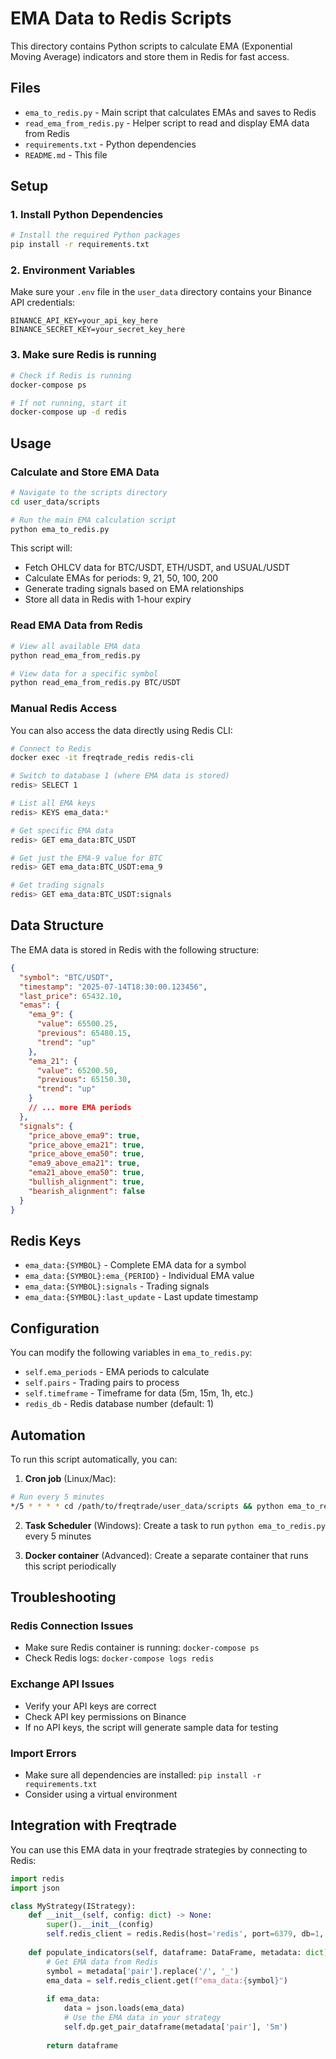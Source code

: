 # EMA Data to Redis Scripts

This directory contains Python scripts to calculate EMA (Exponential Moving Average) indicators and store them in Redis for fast access.

## Files

- `ema_to_redis.py` - Main script that calculates EMAs and saves to Redis
- `read_ema_from_redis.py` - Helper script to read and display EMA data from Redis
- `requirements.txt` - Python dependencies
- `README.md` - This file

## Setup

### 1. Install Python Dependencies

```bash
# Install the required Python packages
pip install -r requirements.txt
```

### 2. Environment Variables

Make sure your `.env` file in the `user_data` directory contains your Binance API credentials:

```env
BINANCE_API_KEY=your_api_key_here
BINANCE_SECRET_KEY=your_secret_key_here
```

### 3. Make sure Redis is running

```bash
# Check if Redis is running
docker-compose ps

# If not running, start it
docker-compose up -d redis
```

## Usage

### Calculate and Store EMA Data

```bash
# Navigate to the scripts directory
cd user_data/scripts

# Run the main EMA calculation script
python ema_to_redis.py
```

This script will:
- Fetch OHLCV data for BTC/USDT, ETH/USDT, and USUAL/USDT
- Calculate EMAs for periods: 9, 21, 50, 100, 200
- Generate trading signals based on EMA relationships
- Store all data in Redis with 1-hour expiry

### Read EMA Data from Redis

```bash
# View all available EMA data
python read_ema_from_redis.py

# View data for a specific symbol
python read_ema_from_redis.py BTC/USDT
```

### Manual Redis Access

You can also access the data directly using Redis CLI:

```bash
# Connect to Redis
docker exec -it freqtrade_redis redis-cli

# Switch to database 1 (where EMA data is stored)
redis> SELECT 1

# List all EMA keys
redis> KEYS ema_data:*

# Get specific EMA data
redis> GET ema_data:BTC_USDT

# Get just the EMA-9 value for BTC
redis> GET ema_data:BTC_USDT:ema_9

# Get trading signals
redis> GET ema_data:BTC_USDT:signals
```

## Data Structure

The EMA data is stored in Redis with the following structure:

```json
{
  "symbol": "BTC/USDT",
  "timestamp": "2025-07-14T18:30:00.123456",
  "last_price": 65432.10,
  "emas": {
    "ema_9": {
      "value": 65500.25,
      "previous": 65480.15,
      "trend": "up"
    },
    "ema_21": {
      "value": 65200.50,
      "previous": 65150.30,
      "trend": "up"
    }
    // ... more EMA periods
  },
  "signals": {
    "price_above_ema9": true,
    "price_above_ema21": true,
    "price_above_ema50": true,
    "ema9_above_ema21": true,
    "ema21_above_ema50": true,
    "bullish_alignment": true,
    "bearish_alignment": false
  }
}
```

## Redis Keys

- `ema_data:{SYMBOL}` - Complete EMA data for a symbol
- `ema_data:{SYMBOL}:ema_{PERIOD}` - Individual EMA value
- `ema_data:{SYMBOL}:signals` - Trading signals
- `ema_data:{SYMBOL}:last_update` - Last update timestamp

## Configuration

You can modify the following variables in `ema_to_redis.py`:

- `self.ema_periods` - EMA periods to calculate
- `self.pairs` - Trading pairs to process
- `self.timeframe` - Timeframe for data (5m, 15m, 1h, etc.)
- `redis_db` - Redis database number (default: 1)

## Automation

To run this script automatically, you can:

1. **Cron job** (Linux/Mac):
```bash
# Run every 5 minutes
*/5 * * * * cd /path/to/freqtrade/user_data/scripts && python ema_to_redis.py
```

2. **Task Scheduler** (Windows):
Create a task to run `python ema_to_redis.py` every 5 minutes

3. **Docker container** (Advanced):
Create a separate container that runs this script periodically

## Troubleshooting

### Redis Connection Issues
- Make sure Redis container is running: `docker-compose ps`
- Check Redis logs: `docker-compose logs redis`

### Exchange API Issues
- Verify your API keys are correct
- Check API key permissions on Binance
- If no API keys, the script will generate sample data for testing

### Import Errors
- Make sure all dependencies are installed: `pip install -r requirements.txt`
- Consider using a virtual environment

## Integration with Freqtrade

You can use this EMA data in your freqtrade strategies by connecting to Redis:

```python
import redis
import json

class MyStrategy(IStrategy):
    def __init__(self, config: dict) -> None:
        super().__init__(config)
        self.redis_client = redis.Redis(host='redis', port=6379, db=1, decode_responses=True)
    
    def populate_indicators(self, dataframe: DataFrame, metadata: dict) -> DataFrame:
        # Get EMA data from Redis
        symbol = metadata['pair'].replace('/', '_')
        ema_data = self.redis_client.get(f"ema_data:{symbol}")
        
        if ema_data:
            data = json.loads(ema_data)
            # Use the EMA data in your strategy
            self.dp.get_pair_dataframe(metadata['pair'], '5m')
        
        return dataframe
```
